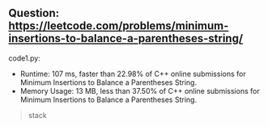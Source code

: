 ## Question: https://leetcode.com/problems/minimum-insertions-to-balance-a-parentheses-string/

code1.py:
* Runtime: 107 ms, faster than 22.98% of C++ online submissions for Minimum Insertions to Balance a Parentheses String.
* Memory Usage: 13 MB, less than 37.50% of C++ online submissions for Minimum Insertions to Balance a Parentheses String.
> stack